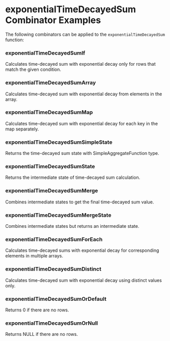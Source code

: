 # exponentialTimeDecayedSum Combinator Examples

The following combinators can be applied to the `exponentialTimeDecayedSum` function:

### exponentialTimeDecayedSumIf
Calculates time-decayed sum with exponential decay only for rows that match the given condition.

### exponentialTimeDecayedSumArray
Calculates time-decayed sum with exponential decay from elements in the array.

### exponentialTimeDecayedSumMap
Calculates time-decayed sum with exponential decay for each key in the map separately.

### exponentialTimeDecayedSumSimpleState
Returns the time-decayed sum state with SimpleAggregateFunction type.

### exponentialTimeDecayedSumState
Returns the intermediate state of time-decayed sum calculation.

### exponentialTimeDecayedSumMerge
Combines intermediate states to get the final time-decayed sum value.

### exponentialTimeDecayedSumMergeState
Combines intermediate states but returns an intermediate state.

### exponentialTimeDecayedSumForEach
Calculates time-decayed sums with exponential decay for corresponding elements in multiple arrays.

### exponentialTimeDecayedSumDistinct
Calculates time-decayed sum with exponential decay using distinct values only.

### exponentialTimeDecayedSumOrDefault
Returns 0 if there are no rows.

### exponentialTimeDecayedSumOrNull
Returns NULL if there are no rows. 